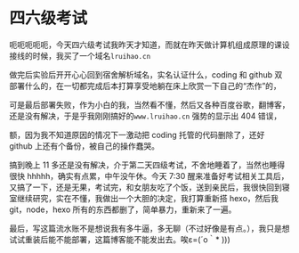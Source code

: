 # 四六级考试


呃呃呃呃呃，今天四六级考试我昨天才知道，而就在昨天做计算机组成原理的课设接线的时候，我买了一个域名`lruihao.cn`  

做完后实验后开开心心回到宿舍解析域名，实名认证什么，coding 和 github 双部署什么的，在一切都完成后本打算享受地躺在床上欣赏一下自己的“杰作”的，  

可是最后部署失败，作为小白的我，当然看不懂，然后又各种百度谷歌，翻博客，还是没有解决，于是乎我刚刚搞好的`www.lruihao.cn` 强势的显示出 404 错误，  

额，因为我不知道原因的情况下一激动把 coding 托管的代码删除了，还好 github 上还有个备份，被自己的操作蠢哭。  

搞到晚上 11 多还是没有解决，介于第二天四级考试，不舍地睡着了，当然也睡得很快 hhhhh，确实有点累，中午没午休。今天 7:30 醒来准备好考试相关工具后，又搞了一下，还是无果，考试完，和女朋友吃了个饭，送到亲民后，我很快回到寝室继续研究，实在不懂，我做出一个大胆的决定，我打算重新搭 hexo，然后我 git，node，hexo 所有的东西都删了，简单暴力，重新来了一遍。  

最后，写这篇流水账不是想说我有多牛逼，多无聊（不过好像是有点。），我只是想试试重装后能不能部署，这篇博客能不能发出去。唉ε=(´ο｀* )))
